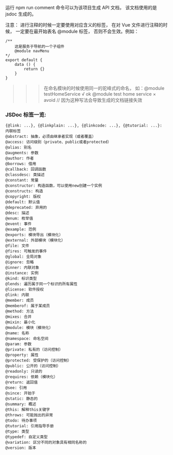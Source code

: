 运行 npm run comment 命令可以为该项目生成 API 文档，
该文档使用的是 jsdoc 生成的。

注意： 进行注释的时候一定要使用对应含义的标签，
在对 Vue 文件进行注释的时候， 一定要在最开始表名 @module 标签，
否则不会生效。例如：

```
/**
	这是服务于导航的一个子组件
	@module navMenu
*/
export default {
	data () {
		return {}
	}
}
```
>>> 在命名模块的时候使用同一的驼峰式的命名，
如：@module testHomeService √ ok
@module test home service × avoid // 因为这种写法会导致生成的文档链接失效

### JSDoc 标签一览:
	{@link: ...}, {@linkplain: ...}, {@linkcode: ...}, {@tutorial: ...}: 内联标签
	@abstract: 抽象，必须由继承者实现（或者覆盖）
	@access: 访问级别（private、public或者protected）
	@alias: 别名
	@augments: 参数
	@author: 作者
	@borrows: 借用
	@callback: 回调函数
	@classdesc: 类描述
	@constant: 常量
	@constructor: 构造函数，可以使用new创建一个实例
	@constructs: 构造
	@copyright: 版权
	@default: 默认值
	@deprecated: 弃用的
	@desc: 描述
	@enum: 枚举值
	@event: 事件
	@example: 范例
	@exports: 模块导出（模块化）
	@external: 外部模块（模块化）
	@file: 文件
	@fires: 可触发的事件
	@global: 全局对象
	@ignore: 忽略
	@inner: 内联对象
	@instance: 实例
	@kind: 标识类型
	@lends: 遍历属于同一个标识的所有属性
	@license: 软件授权
	@link: 内联
	@member: 成员
	@memberof: 属于某成员
	@method: 方法
	@mixes: 合并
	@mixin: 最小化
	@module: 模块（模块化）
	@name: 名称
	@namespace: 命名空间
	@param: 参数
	@private: 私有的（访问控制）
	@property: 属性
	@protected: 受保护的（访问控制）
	@public: 公开的（访问控制）
	@readonly: 只读的
	@requires: 依赖（模块化）
	@return: 返回值
	@see: 引用
	@since: 开始于
	@static: 静态的
	@summary: 概述
	@this: 解释this关键字
	@throws: 可能抛出的异常
	@todo: 待办事项
	@tutorial: 引用指导手册
	@type: 类型
	@typedef: 自定义类型
	@variation: 区分不同的对象具有相同名称的
	@version: 版本